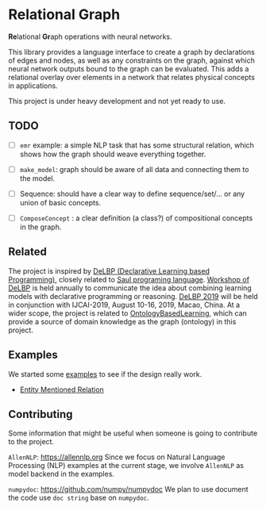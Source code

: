 # Relational Graph

**Re**lational **Gr**aph operations with neural networks.

This library provides a language interface to create a graph by declarations of edges and nodes, as well as any constraints on the graph, against which neural network outputs bound to the graph can be evaluated.
This adds a relational overlay over elements in a network that relates physical concepts in applications.

This project is under heavy development and not yet ready to use.


## TODO

- [ ] `emr` example: a simple NLP task that has some structural relation, which shows how the graph should weave everything together.
- [ ] `make_model`: graph should be aware of all data and connecting them to the model.
- [ ] Sequence: should have a clear way to define sequence/set/... or any union of basic concepts.
- [ ] `ComposeConcept` : a clear definition (a class?) of compositional concepts in the graph.


## Related

The project is inspired by [DeLBP (Declarative Learning based Programming)](http://www.cs.tulane.edu/~pkordjam/delbp.htm),
closely related to [Saul programing language](https://github.com/HLR/HetSaul).
[Workshop of DeLBP](http://delbp.github.io/) is held annually to communicate the idea about combining learning models with declarative programming or reasoning.
[DeLBP 2019](http://delbp.github.io/) will be held in conjunction with IJCAI-2019, August 10-16, 2019, Macao, China.
At a wider scope, the project is related to [OntologyBasedLearning](https://github.com/HLR/OntologyBasedLearning), which can provide a source of domain knowledge as the graph (ontology) in this project.


## Examples

We started some [examples](examples) to see if the design really work.

* [Entity Mentioned Relation](examples/emr)


## Contributing

Some information that might be useful when someone is going to contribute to the project.

`AllenNLP`: https://allennlp.org
Since we focus on Natural Language Processing (NLP) examples at the current stage, we involve `AllenNLP` as model backend in the examples.

`numpydoc`: https://github.com/numpy/numpydoc
We plan to use document the code use `doc string` base on `numpydoc`.
